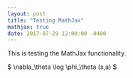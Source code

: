 ```yaml
---
layout: post
title: "Testing MathJax"
mathjax: true
date: 2017-07-29 12:00:00 -0400
---
```

This is testing the MathJax functionality.

$ \nabla_\theta \log \phi_\theta (s,a) $